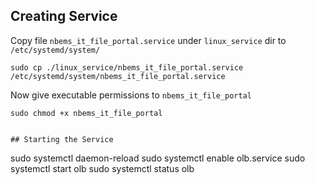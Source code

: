 ## Creating Service

Copy file `nbems_it_file_portal.service` under `linux_service` dir to `/etc/systemd/system/`

```
sudo cp ./linux_service/nbems_it_file_portal.service /etc/systemd/system/nbems_it_file_portal.service 
```

Now give executable permissions to `nbems_it_file_portal`

```
sudo chmod +x nbems_it_file_portal


## Starting the Service

```
sudo systemctl daemon-reload
sudo systemctl enable olb.service
sudo systemctl start olb
sudo systemctl status olb
```